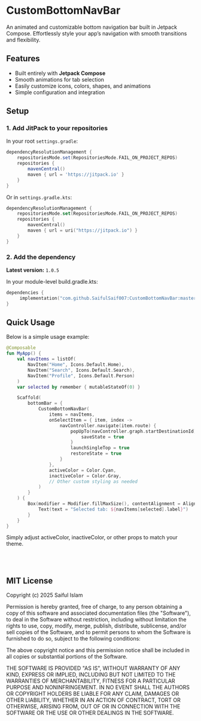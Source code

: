 #  CustomBottomNavBar

An animated and customizable bottom navigation bar built in Jetpack Compose. Effortlessly style your app’s navigation with smooth transitions and flexibility.

##  Features

- Built entirely with **Jetpack Compose**
- Smooth animations for tab selection
- Easily customize icons, colors, shapes, and animations
- Simple configuration and integration

##  Setup

### 1. Add JitPack to your repositories

In your root `settings.gradle`:

```groovy
dependencyResolutionManagement {
    repositoriesMode.set(RepositoriesMode.FAIL_ON_PROJECT_REPOS)
    repositories {
        mavenCentral()
        maven { url = 'https://jitpack.io' }
    }
}
```
Or in `settings.gradle.kts`:

```kotlin
dependencyResolutionManagement {
    repositoriesMode.set(RepositoriesMode.FAIL_ON_PROJECT_REPOS)
    repositories {
        mavenCentral()
        maven { url = uri("https://jitpack.io") }
    }
}
```
### 2. Add the dependency

**Latest version:** `1.0.5`

In your module-level build.gradle.kts:
```kotlin
dependencies {
     implementation("com.github.SaifulSaif007:CustomBottomNavBar:master-SNAPSHOT")
}
```

## Quick Usage
Below is a simple usage example:
```kotlin
@Composable
fun MyApp() {
    val navItems = listOf(
        NavItem("Home", Icons.Default.Home),
        NavItem("Search", Icons.Default.Search),
        NavItem("Profile", Icons.Default.Person)
    )
    var selected by remember { mutableStateOf(0) }

    Scaffold(
        bottomBar = {
            CustomBottomNavBar(
                items = navItems,
                onSelectItem = { item, index ->
                    navController.navigate(item.route) {
                        popUpTo(navController.graph.startDestinationId) {
                            saveState = true
                        }
                        launchSingleTop = true
                        restoreState = true
                    }
                },
                activeColor = Color.Cyan,
                inactiveColor = Color.Gray,
                // Other custom styling as needed
            )
        }
    ) {
        Box(modifier = Modifier.fillMaxSize(), contentAlignment = Alignment.Center) {
            Text(text = "Selected tab: ${navItems[selected].label}")
        }
    }
}

```
Simply adjust activeColor, inactiveColor, or other props to match your theme.

<br><br>

## MIT License

Copyright (c) 2025 Saiful Islam

Permission is hereby granted, free of charge, to any person obtaining a copy
of this software and associated documentation files (the "Software"), to deal
in the Software without restriction, including without limitation the rights
to use, copy, modify, merge, publish, distribute, sublicense, and/or sell
copies of the Software, and to permit persons to whom the Software is
furnished to do so, subject to the following conditions:

The above copyright notice and this permission notice shall be included in
all copies or substantial portions of the Software.

THE SOFTWARE IS PROVIDED "AS IS", WITHOUT WARRANTY OF ANY KIND, EXPRESS OR
IMPLIED, INCLUDING BUT NOT LIMITED TO THE WARRANTIES OF MERCHANTABILITY,
FITNESS FOR A PARTICULAR PURPOSE AND NONINFRINGEMENT. IN NO EVENT SHALL THE
AUTHORS OR COPYRIGHT HOLDERS BE LIABLE FOR ANY CLAIM, DAMAGES OR OTHER
LIABILITY, WHETHER IN AN ACTION OF CONTRACT, TORT OR OTHERWISE, ARISING FROM,
OUT OF OR IN CONNECTION WITH THE SOFTWARE OR THE USE OR OTHER DEALINGS IN
THE SOFTWARE.

